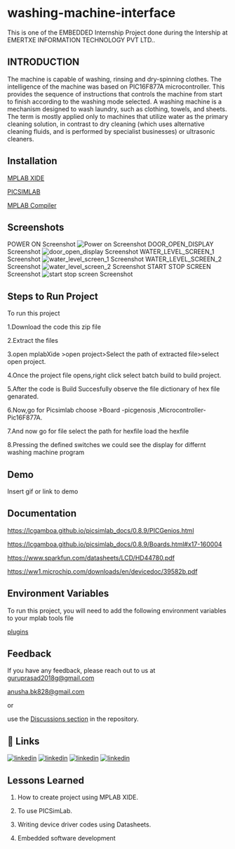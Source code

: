 
# washing-machine-interface

This is one of the EMBEDDED Internship Project done during the Intership at EMERTXE INFORMATION TECHNOLOGY PVT LTD..





## INTRODUCTION

The machine is capable of washing, rinsing and dry-spinning clothes. The intelligence of the machine was based on PIC16F877A microcontroller.
This provides the sequence of instructions that controls the machine from start to finish according to the washing mode selected.
A washing machine is a mechanism designed to wash laundry, such as clothing, towels, and sheets. The term is mostly applied only to machines that utilize water as the primary cleaning solution, in contrast to dry cleaning (which uses alternative cleaning  fluids, and is performed by  specialist businesses) or ultrasonic cleaners.


  
## Installation
[MPLAB XIDE](https://www.microchip.com/en-us/development-tools-tools-and-software/mplab-x-ide?gclid=Cj0KCQjwtrSLBhCLARIsACh6Rmj98yI7_Y5H--lwe8m4DN3FVB0o-k4u7y-e0-T-w_9Cct4qIL2pq20aAkIFEALw_wcB#tabs)

[PICSIMLAB](https://sourceforge.net/projects/picsim/)

[MPLAB Compiler](https://www.microchip.com/en-us/development-tools-tools-and-software/mplab-xc-compilers?gclid=Cj0KCQjwtrSLBhCLARIsACh6Rmj-KmEgeZLWYdpD2qr2bs3wJx5kiOpLbDUEuGerZoyp6GZ4tR-WrMQaAltBEALw_wcB)


## Screenshots
POWER ON  Screenshot
![Power on Screenshot](https://github.com/Guruprasad-G/washing-machine-interface/blob/main/Project%20demo%20Images/Power_on_screen.png)
DOOR_OPEN_DISPLAY Screenshot
![door_open_display Screenshot](https://github.com/Guruprasad-G/washing-machine-interface/blob/main/Project%20demo%20Images/door_open_display.png)
WATER_LEVEL_SCREEN_1 Screenshot
![water_level_screen_1 Screenshot](https://github.com/Guruprasad-G/washing-machine-interface/blob/main/Project%20demo%20Images/water_level_screen_1.png)
 WATER_LEVEL_SCREEN_2 Screenshot
![water_level_screen_2 Screenshot](https://github.com/Guruprasad-G/washing-machine-interface/blob/main/Project%20demo%20Images/water_level_screen_2.png)
START STOP SCREEN  Screenshot
![start stop screen  Screenshot](https://github.com/Guruprasad-G/washing-machine-interface/blob/main/Project%20demo%20Images/start_stop_screen.png)

   
## Steps to Run Project
To run this project 

1.Download  the code this zip file

2.Extract the files 

3.open mplabXide >open project>Select the path of extracted file>select open project.

4.Once the project file opens,right click select batch build to build project.

5.After the code is Build Succesfully observe the file dictionary of hex file genarated.

6.Now,go for Picsimlab choose >Board -picgenosis ,Microcontroller-Pic16F877A.

7.And now go for file select the path for hexfile load the hexfile 

8.Pressing the  defined switches we could see the display for differnt washing machine program

 

  
## Demo

Insert gif or link to demo

  


  
## Documentation

https://lcgamboa.github.io/picsimlab_docs/0.8.9/PICGenios.html

https://lcgamboa.github.io/picsimlab_docs/0.8.9/Boards.html#x17-160004

https://www.sparkfun.com/datasheets/LCD/HD44780.pdf

https://ww1.microchip.com/downloads/en/devicedoc/39582b.pdf


## Environment Variables

To run this project, you will need to add the following environment variables to your mplab  tools file

[plugins](https://https://github.com/lcgamboa/picsimlab_md/releases/)

  
  
## Feedback

If you have any feedback, please reach out to us at
 guruprasad2018g@gmail.com
 
 anusha.bk828@gmail.com

or

use the [Discussions section](https://github.com/Guruprasad-G/washing-machine-interface/discussions) in the repository.

  
## 🔗 Links
[![linkedin](https://img.shields.io/badge/linkedin-0A66C2?style=for-the-badge&logo=linkedin&logoColor=white)](https://www.linkedin.com/in/anusha-bk-b929b21b1/)
[![linkedin](https://img.shields.io/badge/linkedin-0A66C2?style=for-the-badge&logo=linkedin&logoColor=white)](https://www.linkedin.com/in/guruprasad--g)
[![linkedin](https://img.shields.io/badge/linkedin-0A66C2?style=for-the-badge&logo=linkedin&logoColor=white)](https://www.linkedin.com/in//)
[![linkedin](https://img.shields.io/badge/linkedin-0A66C2?style=for-the-badge&logo=linkedin&logoColor=white)](https://www.linkedin.com/in//)




## Lessons Learned

1. How to create project using MPLAB XIDE.

2. To use PICSimLab.

3. Writing device driver codes using Datasheets.

4. Embedded software development

  


  
